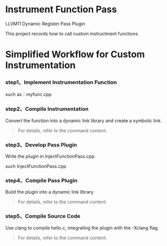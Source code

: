 # Instrument Function Pass
LLVM11 Dynamic Register Pass Plugin

This project records how to call custom instructment functions.

# Simplified Workflow for Custom Instrumentation

### step1、Implement Instrumentation Function
such as：myfunc.cpp

### step2、Compile Instrumentation


Convert the function into a dynamic link library and create a symbolic link.
> For details, refer to the command content.

### step3、Develop Pass Plugin
Write the plugin in InjectFunctionPass.cpp.

such InjectFunctionPass.cpp

### step4、Compile Pass Plugin
Build the plugin into a dynamic link library
> For details, refer to the command content.

### step5、Compile Source Code
Use clang to compile hello.c, integrating the plugin with the -Xclang flag.
> For details, refer to the command content.

